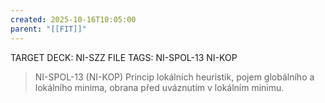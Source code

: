 ```yaml
---
created: 2025-10-16T10:05:00
parent: "[[FIT]]"
---
```


TARGET DECK: NI-SZZ
FILE TAGS: NI-SPOL-13 NI-KOP

> NI-SPOL-13 (NI-KOP)
> Princip lokálních heuristik, pojem globálního a lokálního minima, obrana před uváznutím v lokálním minimu.
